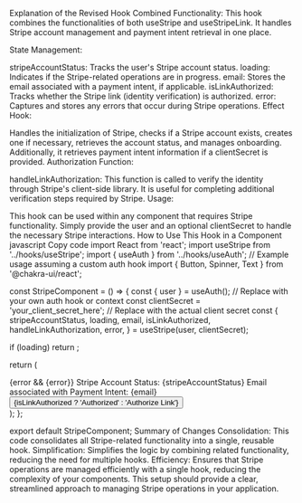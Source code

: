 Explanation of the Revised Hook
Combined Functionality: This hook combines the functionalities of both useStripe and useStripeLink. It handles Stripe account management and payment intent retrieval in one place.

State Management:

stripeAccountStatus: Tracks the user's Stripe account status.
loading: Indicates if the Stripe-related operations are in progress.
email: Stores the email associated with a payment intent, if applicable.
isLinkAuthorized: Tracks whether the Stripe link (identity verification) is authorized.
error: Captures and stores any errors that occur during Stripe operations.
Effect Hook:

Handles the initialization of Stripe, checks if a Stripe account exists, creates one if necessary, retrieves the account status, and manages onboarding.
Additionally, it retrieves payment intent information if a clientSecret is provided.
Authorization Function:

handleLinkAuthorization: This function is called to verify the identity through Stripe's client-side library. It is useful for completing additional verification steps required by Stripe.
Usage:

This hook can be used within any component that requires Stripe functionality. Simply provide the user and an optional clientSecret to handle the necessary Stripe interactions.
How to Use This Hook in a Component
javascript
Copy code
import React from 'react';
import useStripe from '../hooks/useStripe';
import { useAuth } from '../hooks/useAuth'; // Example usage assuming a custom auth hook
import { Button, Spinner, Text } from '@chakra-ui/react';

const StripeComponent = () => {
  const { user } = useAuth(); // Replace with your own auth hook or context
  const clientSecret = 'your_client_secret_here'; // Replace with the actual client secret
  const {
    stripeAccountStatus,
    loading,
    email,
    isLinkAuthorized,
    handleLinkAuthorization,
    error,
  } = useStripe(user, clientSecret);

  if (loading) return <Spinner />;

  return (
    <div>
      {error && <Text color="red.500">{error}</Text>}
      <Text>Stripe Account Status: {stripeAccountStatus}</Text>
      <Text>Email associated with Payment Intent: {email}</Text>
      <Button onClick={handleLinkAuthorization}>
        {isLinkAuthorized ? 'Authorized' : 'Authorize Link'}
      </Button>
    </div>
  );
};

export default StripeComponent;
Summary of Changes
Consolidation: This code consolidates all Stripe-related functionality into a single, reusable hook.
Simplification: Simplifies the logic by combining related functionality, reducing the need for multiple hooks.
Efficiency: Ensures that Stripe operations are managed efficiently with a single hook, reducing the complexity of your components.
This setup should provide a clear, streamlined approach to managing Stripe operations in your application.








